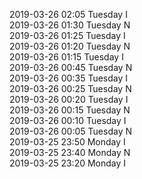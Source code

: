 2019-03-26 02:05 Tuesday  I  
2019-03-26 01:30 Tuesday  N  
2019-03-26 01:25 Tuesday  I  
2019-03-26 01:20 Tuesday  N  
2019-03-26 01:15 Tuesday  I  
2019-03-26 00:45 Tuesday  N  
2019-03-26 00:35 Tuesday  I  
2019-03-26 00:25 Tuesday  N  
2019-03-26 00:20 Tuesday  I  
2019-03-26 00:15 Tuesday  N  
2019-03-26 00:10 Tuesday  I  
2019-03-26 00:05 Tuesday  N  
2019-03-25 23:50 Monday  I  
2019-03-25 23:40 Monday  N  
2019-03-25 23:20 Monday  I  
